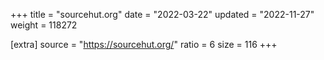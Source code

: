 +++
title = "sourcehut.org"
date = "2022-03-22"
updated = "2022-11-27"
weight = 118272

[extra]
source = "https://sourcehut.org/"
ratio = 6
size = 116
+++

